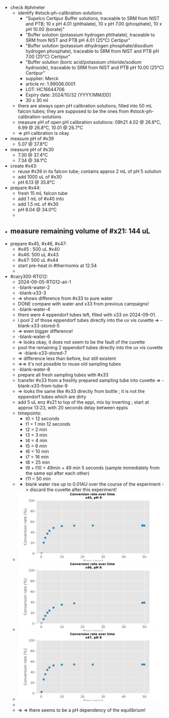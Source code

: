 - check #phmeter
	- identify #stock-ph-calibration-solutions
		- "Supelco Certipur Buffer solutions, traceable to SRM from NIST and PTB; 10 x pH 4.01 (phthalate), 10 x pH 7.00 (phosphate), 10 x pH 10.00 (borate)"
		- "Buffer solution (potassium hydrogen phthalate), traceable to SRM from NIST and PTB pH 4.01 (25°C) Certipur"
		- "Buffer solution (potassium dihydrogen phosphate/disodium hydrogen phosphate), traceable to SRM from NIST and PTB pH 7.00 (25°C) Certipur"
		- "Buffer solution (boric acid/potassium chloride/sodium hydroxide), traceable to SRM from NIST and PTB pH 10.00 (25°C) Certipur"
		- supplier: Merck
		- article nr: 1.99006.0001
		- LOT: HC16644706
		- Expiry date: 2024/10/32 (YYYY/MM/DD)
		- 30 x 30 ml
	- there are always open pH calibration solutions, filled into 50 mL falcon tubes; they are supposed to be the ones from #stock-ph-calibration-solutions
	- measure pH of open pH calibration solutions: 09h21 4.02 @ 26.8°C, 6.99 @ 26.8°C, 10.01 @ 26.7°C
	- => pH calibration is okay
- measure pH of #x39
	- 5.07 @ 37.8°C
- measure pH of #x30
	- 7.30 @ 37.4°C
	- 7.34 @ 38.1°C
- create #x43:
	- reuse #x39 in its falcon tube; contains approx 2 mL of pH 5 solution
	- add 1000 uL of #x30
	- pH 6.13 @ 35.8°C
- prepare #x44:
	- fresh 15 mL falcon tube
	- add  1 mL of #x40 into
	- add 1.5 mL of #x30
	- pH 8.04 @ 34.0°C
	-
- measure remaining volume of #x21: 144 uL
	-
- prepare #x45, #x46, #x47:
	- #x45 : 500 uL #x40
	- #x46: 500 uL #x43
	- #x47: 500 uL #x44
	- start pre-heat in #thermomix at 12.54
	-
- #cary300-RTG12:
	- 2024-09-05-RTG12-air-1
	- -blank-water-2
	- -blank-x33-3
	- => shows difference from #x33 to pure water
	- DONE compare with water and x33 from previous campaigns!
	- -blank-water-4
	- there were 4 eppendorf tubes left, filled with x33 on 2024-09-01.
	- i pool 2 of those eppendorf tubes directly into the uv vis cuvette => -blank-x33-stored-5
	- => even bigger difference!
	- -blank-water-6
	- => looks okay, it does not seem to be the fault of the cuvette
	- pool the remaining 2 eppendorf tubes directly into the uv vis cuvette => -blank-x33-stored-7
	- => difference less than before, but still existent
	- =>=> it's not possible to reuse old sampling tubes
	- -blank-water-8
	- prepare all fresh sampling tubes with #x33
	- transfer #x33 from a freshly prepared sampling tube into cuvette => -blank-x33-from-tube-9
	- => looks the same like #x33 directly from bottle ; it is not the eppendorf tubes which are dirty
	- add 5 uL enz #x21 to top of the eppi, mix by inverting ; start at approx 13:23, with 20 seconds delay between eppis
	- timepoints:
		- t0 = 12 seconds
		- t1 = 1 min 12 seconds
		- t2 = 2 min
		- t3 = 3 min
		- t4 = 4 min
		- t5 = 6 min
		- t6 = 10 min
		- t7 = 16 min
		- t8 = 25 min
		- t9 + t10 = 49min + 49 min 5 seconds (sample immediately from the same epi after each other)
		- t11 = 50 min
	- - blank water rise up to 0.01AU over the course of the experiment -> discard the cuvette after this experiment!
	- ![01_Conversion_rates_cond_1_Substrate.svg](../assets/01_Conversion_rates_cond_1_Substrate_1725599123356_0.svg)
	- ![01_Conversion_rates_cond_2_Substrate.svg](../assets/01_Conversion_rates_cond_2_Substrate_1725599135535_0.svg)
	- ![01_Conversion_rates_cond_3_Substrate.svg](../assets/01_Conversion_rates_cond_3_Substrate_1725599141398_0.svg)
	-
	- => => there seems to be a pH dependency of the equilibrium!